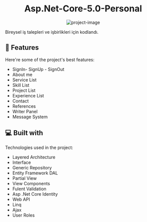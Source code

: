 <h1 align="center" id="title">Asp.Net-Core-5.0-Personal</h1>

<p align="center"><img src="https://socialify.git.ci/serkanky/Asp.Net-Core-5.0-Personal/image?name=1&amp;owner=1&amp;theme=Light" alt="project-image"></p>

<p id="description">Bireysel iş talepleri ve işbirlikleri için kodlandı.</p>

  
  
<h2>🧐 Features</h2>

Here're some of the project's best features:

*   SignIn- SignUp - SignOut
*   About me
*   Service List
*   Skill List
*   Project List
*   Experience List
*   Contact
*   References
*   Writer Panel
*   Message System

  
  
<h2>💻 Built with</h2>

Technologies used in the project:

*   Layered Architecture
*   Interface
*   Generic Repository
*   Entity Framework DAL
*   Partial View
*   View Components
*   Fulent Validation
*   Asp .Net Core Identity
*   Web API
*   Linq
*   Ajax
*   User Roles

